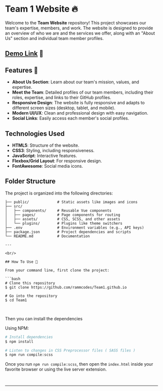 # Team 1 Website 🔥

Welcome to the **Team Website** repository! This project showcases our team's expertise, members, and work. The website is designed to provide an overview of who we are and the services we offer, along with an "About Us" section and individual team member profiles.

## [Demo Link](https://) 🔗

## Features 🚀

- **About Us Section**: Learn about our team's mission, values, and expertise.
- **Meet the Team**: Detailed profiles of our team members, including their roles, expertise, and links to their GitHub profiles.
- **Responsive Design**: The website is fully responsive and adapts to different screen sizes (desktop, tablet, and mobile).
- **Modern UI/UX**: Clean and professional design with easy navigation.
- **Social Links**: Easily access each member's social profiles.

## Technologies Used

- **HTML5**: Structure of the website.
- **CSS3**: Styling, including responsiveness.
- **JavaScript**: Interactive features.
- **Flexbox/Grid Layout**: For responsive design.
- **FontAwesome**: Social media icons.

## Folder Structure

The project is organized into the following directories:

````plaintext
├── public/             # Static assets like images and icons
├── src/
│   ├── components/     # Reusable Vue components
│   ├── pages/          # Page components for routing
│   ├── assets/         # CSS, SCSS, and other assets
│   └── plugins/        # Plugins like theme switchers
├── .env                # Environment variables (e.g., API keys)
├── package.json        # Project dependencies and scripts
└── README.md           # Documentation

---

<br/>

## How To Use 🔧

From your command line, first clone the project:

```bash
# Clone this repository
$ git clone https://github.com/rammcodes/Team1.github.io

# Go into the repository
$ cd Team1

````

<br/>

Then you can install the dependencies

Using NPM:

```bash
# Install dependencies
$ npm install

# Listen to changes in CSS Preprocessor files ( SASS files )
$ npm run compile:scss
```

Once you run `npm run compile:scss`, then open the `index.html` inside your favorite browser or using the live server extension.

<br>

---

